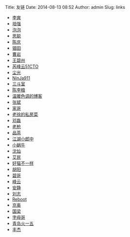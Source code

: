 Title: 友链
Date: 2014-08-13 08:52
Author: admin
Slug: links

* [李爽](http://www.iamle.com)
* [培强](http://peiqiang.net)
* [泡泡](http://www.kzhns.com)
* [思聪](http://www.furion.info)
* [陈庆](http://www.chenqing.org)
* [钿田](http://54im.com)
* [曹岩](http://www.linuxyan.com)
* [王碧州](http://hi.baidu.com/bikong0411?qq-pf-to=pcqq.group)
* [芮峰云51CTO](http://rfyiamcool.blog.51cto.com)
* [尘光](http://onebitbug.me)
* [NinJa911](http://blog.ninja911.com)
* [三斗室](http://chenlinux.com)
* [陈李粮](http://www.chenliliang.com)
* [温暖色调的博客](http://blog.warmcolor.net)
* [张斌](http://opslinux.com)
* [家哥](http://7601301.blog.51cto.com)
* [老徐的私房菜](http://laoxu.blog.51cto.com)
* [邓磊](http://dl528888.blog.51cto.com)
* [老枪](http://ruilinux.blog.51cto.com)
* [品茶](http://cwtea.blog.51cto.com)
* [江湖小郎中](http://jjxhome.3322.org)
* [小蜗牛](http://www.idevops.info)
* [沈灿](http://www.shencan.net)
* [艾民](http://blog.eimine.com)
* [好猫不一样](http://www.wifizoo.net/blog)
* [胡阳](http://www.the5fire.com)
* [碧哥](http://hi.baidu.com/bikong0411)
* [峰云](http://xiaorui.cc)
* [安静](http://www.80aj.com)
* [刘志](http://blog.csdn.net/orangleliu)
* [Reboot](http://linrc.com/blog/)
* [京奥](http://www.awops.com)
* [国梁](http://www.dbsa.cn)
* [字母哥](http://n4mine.github.io/)
* [青岛火一五](http://bbs.huo15.com/)
* [丰杰](https://www.zhoufengjie.cn/)
